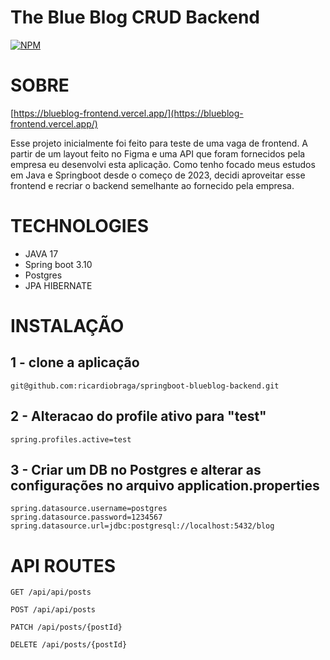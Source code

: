 # The Blue Blog CRUD Backend
[![NPM](https://img.shields.io/npm/l/react)](https://github.com/ricardiobraga/springboot-blueblog-backend/blob/main/LICENSE.md) 

# SOBRE

[https://blueblog-frontend.vercel.app/](https://blueblog-frontend.vercel.app/)

Esse projeto inicialmente foi feito para teste de uma vaga de frontend. A partir de um layout feito no Figma e uma API que foram fornecidos pela empresa eu desenvolvi esta aplicação.
Como tenho focado meus estudos em Java e Springboot desde o começo de 2023, decidi aproveitar esse frontend e recriar o backend semelhante ao fornecido pela empresa.


# TECHNOLOGIES
- JAVA 17
- Spring boot 3.10
- Postgres
- JPA HIBERNATE

# INSTALAÇÃO
## 1 - clone a aplicação
```
git@github.com:ricardiobraga/springboot-blueblog-backend.git

```
## 2 - Alteracao do profile ativo para "test"
```
spring.profiles.active=test
```
## 3 - Criar um DB no Postgres e alterar as configurações no arquivo application.properties
```
spring.datasource.username=postgres
spring.datasource.password=1234567
spring.datasource.url=jdbc:postgresql://localhost:5432/blog
```


# API ROUTES
```
GET /api/api/posts

POST /api/api/posts

PATCH /api/posts/{postId}

DELETE /api/posts/{postId}

```
